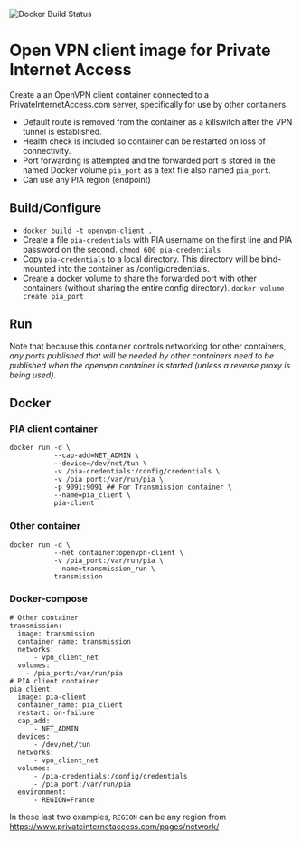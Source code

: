 ![Docker Build Status](https://img.shields.io/docker/build/saponace/pia-client.svg)

# Open VPN client image for Private Internet Access

Create a an OpenVPN client container connected to a PrivateInternetAccess.com
server, specifically for use by other containers.

* Default route is removed from the container as a killswitch after the VPN
  tunnel is established.
* Health check is included so container can be restarted on loss of connectivity.
* Port forwarding is attempted and the forwarded port is stored in the named
  Docker volume `pia_port` as a text file also named `pia_port`.
* Can use any PIA region (endpoint)

## Build/Configure

* `docker build -t openvpn-client .`
* Create a file `pia-credentials` with PIA username on the
  first line and PIA password on the second. `chmod 600 pia-credentials`
* Copy `pia-credentials` to a local directory. This directory will be bind-mounted into the container as /config/credentials.
* Create a docker volume to share the forwarded port with other containers
  (without sharing the entire config directory). `docker volume create pia_port`

## Run

Note that because this container controls networking for other containers, _any
ports published that will be needed by other containers need to be published
when the openvpn container is started (unless a reverse proxy is being used)._

## Docker

### PIA client container
    docker run -d \
               --cap-add=NET_ADMIN \
               --device=/dev/net/tun \
               -v /pia-credentials:/config/credentials \
               -v /pia_port:/var/run/pia \
               -p 9091:9091 ## For Transmission container \
               --name=pia_client \
               pia-client

### Other container
    docker run -d \
               --net container:openvpn-client \
               -v /pia_port:/var/run/pia \
               --name=transmission_run \
               transmission


### Docker-compose
    # Other container
    transmission:
      image: transmission
      container_name: transmission
      networks:
          - vpn_client_net
      volumes:
        - /pia_port:/var/run/pia
    # PIA client container
    pia_client:
      image: pia-client
      container_name: pia_client
      restart: on-failure
      cap_add:
          - NET_ADMIN
      devices:
          - /dev/net/tun
      networks:
          - vpn_client_net
      volumes:
          - /pia-credentials:/config/credentials
          - /pia_port:/var/run/pia
      environment:
          - REGION=France


In these last two examples, `REGION` can be any region from https://www.privateinternetaccess.com/pages/network/


